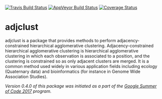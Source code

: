 [![Travis Build Status](https://travis-ci.org/pneuvial/adjclust.svg?branch=develop)](https://travis-ci.org/pneuvial/adjclust)
[![AppVeyor Build Status](https://ci.appveyor.com/api/projects/status/github/pneuvial/adjclust?branch=develop&svg=true)](https://ci.appveyor.com/project/pneuvial/adjclust)
[![Coverage Status](https://img.shields.io/codecov/c/github/pneuvial/adjclust/develop.svg)](https://codecov.io/github/pneuvial/adjclust?branch=develop)

# adjclust

adjclust is a package that provides methods to perform adjacency-constrained hierarchical agglomerative clustering. Adjacency-constrained hierarchical agglomerative clustering is hierarchical agglomerative clustering in which each observation is associated to a position, and the clustering is constrained so as only adjacent clusters are merged. It is a common method used widely in various application fields including ecology (Quaternary data) and bioinformatics (for instance in Genome Wide Association Studies).

<em> Version 0.4.0 of this package was initiated as a part of the [Google Summer of Code 2017](https://summerofcode.withgoogle.com/projects/#4961904920363008) program.

